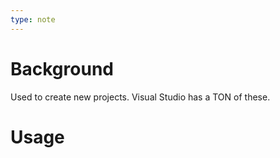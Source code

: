 ```yaml
---
type: note
---
```

# Background
Used to create new projects. Visual Studio has a TON of these. 

# Usage
